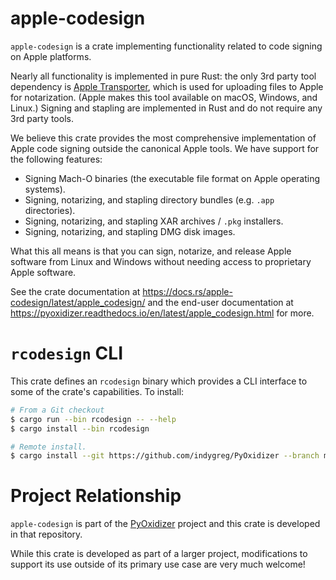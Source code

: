 # apple-codesign

`apple-codesign` is a crate implementing functionality related to code signing
on Apple platforms.

Nearly all functionality is implemented in pure Rust: the only 3rd party tool
dependency is [Apple Transporter](https://help.apple.com/itc/transporteruserguide/),
which is used for uploading files to Apple for notarization. (Apple makes this tool
available on macOS, Windows, and Linux.) Signing and stapling are implemented in Rust
and do not require any 3rd party tools.

We believe this crate provides the most comprehensive implementation of Apple
code signing outside the canonical Apple tools. We have support for the following
features:

* Signing Mach-O binaries (the executable file format on Apple operating systems).
* Signing, notarizing, and stapling directory bundles (e.g. `.app` directories).
* Signing, notarizing, and stapling XAR archives / `.pkg` installers.
* Signing, notarizing, and stapling DMG disk images.

What this all means is that you can sign, notarize, and release Apple software
from Linux and Windows without needing access to proprietary Apple software.

See the crate documentation at https://docs.rs/apple-codesign/latest/apple_codesign/
and the end-user documentation at
https://pyoxidizer.readthedocs.io/en/latest/apple_codesign.html for more.

# `rcodesign` CLI

This crate defines an `rcodesign` binary which provides a CLI interface to
some of the crate's capabilities. To install:

```bash
# From a Git checkout
$ cargo run --bin rcodesign -- --help
$ cargo install --bin rcodesign

# Remote install.
$ cargo install --git https://github.com/indygreg/PyOxidizer --branch main rcodesign
```

# Project Relationship

`apple-codesign` is part of the
[PyOxidizer](https://github.com/indygreg/PyOxidizer.git) project and
this crate is developed in that repository.

While this crate is developed as part of a larger project, modifications
to support its use outside of its primary use case are very much welcome!
